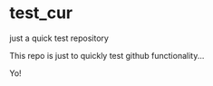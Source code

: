 # test_cur
just a quick test repository

This repo is just to quickly test github functionality...

Yo!
